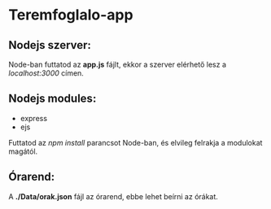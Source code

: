 # Teremfoglalo-app

## Nodejs szerver:
Node-ban futtatod az **app.js** fájlt, ekkor a szerver elérhető lesz a *localhost:3000* címen.

## Nodejs modules:

- express
- ejs

Futtatod az *npm install* parancsot Node-ban, és elvileg felrakja a modulokat magától.

## Órarend:

A **./Data/orak.json** fájl az órarend, ebbe lehet beírni az órákat.
